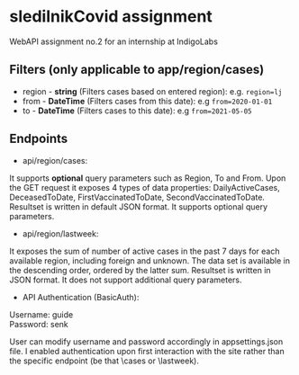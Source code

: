 # sledilnikCovid assignment

WebAPI assignment no.2 for an internship at IndigoLabs

## Filters (only applicable to app/region/cases)

* region - **string** (Filters cases based on entered region): e.g. `region=lj`
* from - **DateTime** (Filters cases from this date): e.g `from=2020-01-01`
* to - **DateTime** (Filters cases to this date): e.g `from=2021-05-05`

## Endpoints

* api/region/cases:

It supports **optional** query parameters such as Region, To and From. Upon the GET request it exposes 4 types of data properties: DailyActiveCases, DeceasedToDate, FirstVaccinatedToDate, SecondVaccinatedToDate. Resultset is written in default JSON format. It supports optional query parameters.

* api/region/lastweek:

It exposes the sum of number of active cases in the past 7 days for each available region, including foreign and unknown. The data set is available in the descending order, ordered by the latter sum. Resultset is written in JSON
format. It does not support additional query parameters.

* API Authentication (BasicAuth):

Username: guide <br/>
Password: senk

User can modify username and password accordingly in appsettings.json file. I enabled authentication upon first interaction with the site rather than the specific endpoint (be that \cases or \lastweek).
